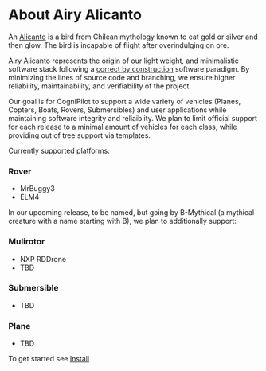 # About Airy Alicanto

An [Alicanto](https://en.wikipedia.org/wiki/Alicanto) is a bird from  Chilean mythology known to eat gold or silver and then glow. The bird is incapable of flight after overindulging on ore.

Airy Alicanto represents the origin of our light weight, and minimalistic software stack following a [correct by construction](http://wiki.c2.com/?CorrectByConstruction) software paradigm. By minimizing the lines of source code and branching, we ensure higher reliability, maintainability, and verifiability of the project.

Our goal is for CogniPilot to support a wide variety of vehicles (Planes, Copters, Boats, Rovers, Submersibles) and user applications while maintaining software integrity and reliaiblity. We plan to limit official support for each release to a minimal amount of vehicles for each class, while providing out of tree support via templates.

Currently supported platforms:

### Rover
   * MrBuggy3
   * ELM4

In our upcoming release, to be named, but going by B-Mythical (a mythical creature with a name starting with B), we plan to additionally support:

### Mulirotor
   * NXP RDDrone
   * TBD
### Submersible
   * TBD
### Plane
   * TBD

To get started see [Install](./getting_started/install.md)
